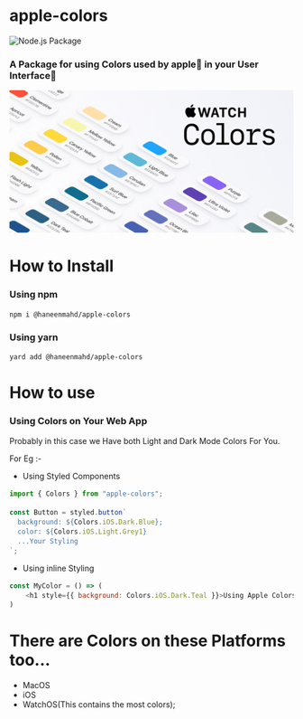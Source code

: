 # apple-colors
![Node.js Package](https://github.com/haneenmahd/apple-colors/workflows/Node.js%20Package/badge.svg)

### A Package for using Colors used by apple🍎 in your User Interface🌌
![Cover](https://github.com/haneenmahd/apple-colors/blob/master/Cover.png)

# How to Install
### Using npm
```
npm i @haneenmahd/apple-colors
```
### Using yarn
```
yard add @haneenmahd/apple-colors
```

# How to use
### Using Colors on Your Web App
Probably in this case we Have both Light and Dark Mode Colors For You.

For Eg :- 
- Using Styled Components

```js
import { Colors } from "apple-colors";

const Button = styled.button`
  background: ${Colors.iOS.Dark.Blue};
  color: ${Colors.iOS.Light.Grey1}
  ...Your Styling
`;
```

- Using inline Styling
```js
const MyColor = () => (
    <h1 style={{ background: Colors.iOS.Dark.Teal }}>Using Apple Colors</h1>
)
```

# There are Colors on these Platforms too...
- MacOS
- iOS
- WatchOS(This contains the most colors); 